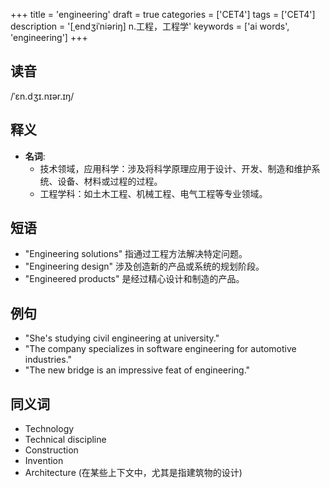 +++
title = 'engineering'
draft = true
categories = ['CET4']
tags = ['CET4']
description = '[ˌendʒiˈniəriŋ] n.工程，工程学'
keywords = ['ai words', 'engineering']
+++

## 读音
/ˈɛn.dʒɪ.nɪər.ɪŋ/

## 释义
- **名词**:
    - 技术领域，应用科学：涉及将科学原理应用于设计、开发、制造和维护系统、设备、材料或过程的过程。
    - 工程学科：如土木工程、机械工程、电气工程等专业领域。

## 短语
- "Engineering solutions" 指通过工程方法解决特定问题。
- "Engineering design" 涉及创造新的产品或系统的规划阶段。
- "Engineered products" 是经过精心设计和制造的产品。

## 例句
- "She's studying civil engineering at university."
- "The company specializes in software engineering for automotive industries."
- "The new bridge is an impressive feat of engineering."

## 同义词
- Technology
- Technical discipline
- Construction
- Invention
- Architecture (在某些上下文中，尤其是指建筑物的设计)
